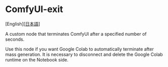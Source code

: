 # ComfyUI-exit

[English][<a href="README_ja.md">日本語</a>]

A custom node that terminates ComfyUI after a specified number of seconds.

Use this node if you want Google Colab to automatically terminate after mass generation.
It is necessary to disconnect and delete the Google Colab runtime on the Notebook side.

